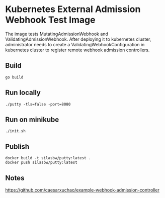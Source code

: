 # Kubernetes External Admission Webhook Test Image

The image tests MutatingAdmissionWebhook and ValidatingAdmissionWebhook. After deploying
it to kubernetes cluster, administrator needs to create a ValidatingWebhookConfiguration
in kubernetes cluster to register remote webhook admission controllers.

## Build

```
go build
```

## Run locally

```
./putty -tls=false -port=8080
```

## Run on minikube

```
./init.sh
```

## Publish

```
docker build -t silasbw/putty:latest .
docker push silasbw/putty:latest
```

## Notes

https://github.com/caesarxuchao/example-webhook-admission-controller
